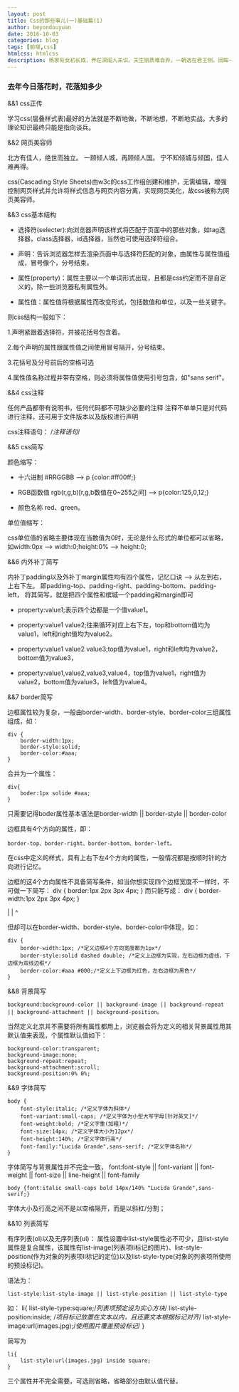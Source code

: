 ```yaml
---
layout: post
title: Css的那些事儿(一)基础篇(1)
author: beyondouyuan
date: 2016-10-03
categories: blog
tags: [前端,css]
htmlcss: htmlcss
description: 杨家有女初长成，养在深闺人未识。天生丽质难自弃，一朝选在君王侧。回眸一笑百媚生，六宫粉黛无颜色。
---
```


###  去年今日落花时，花落知多少 ###

 &&1  css正传

学习css(层叠样式表)最好的方法就是不断地做，不断地想，不断地实战。大多的理论知识最终只能是指向谈兵。

 &&2 网页美容师

北方有佳人，绝世而独立。
一顾倾人城，再顾倾人国。
宁不知倾城与倾国，佳人难再得。

css(Cascading Style Sheets)由w3c的css工作组创建和维护，无需编辑，增强控制网页样式并允许将样式信息与网页内容分离，实现网页美化，故css被称为网页美容师。

 &&3  css基本结构

- 选择符(selecter):向浏览器声明该样式将匹配于页面中的那些对象，如tag选择器，class选择器，id选择器，当然也可使用选择符组合。

- 声明：告诉浏览器怎样去渲染页面中与选择符匹配的对象，由属性与属性值组成，冒号像个，分号结束。

- 属性(property)：属性主要以一个单词形式出现，且都是css约定而不是自定义的，除一些浏览器私有属性外。

- 属性值：属性值将根据属性而改变形式，包括数值和单位，以及一些关键字。

则css结构一般如下：

1.声明紧跟着选择符，并被花括号包含着。

2.每个声明的属性跟属性值之间使用冒号隔开，分号结束。

3.花括号及分号前后的空格可选

4.属性值名称过程并带有空格，则必须将属性值使用引号包含，如"sans serif"。


 &&4 css注释

任何产品都带有说明书，任何代码都不可缺少必要的注释
注释不单单只是对代码进行注释，还可用于文件版本以及版权进行声明

css注释语句：
/*注释语句*/

 &&5 css简写

颜色缩写：
- 十六进制 #RRGGBB --> p {color:#ff00ff;}

- RGB函数值 rgb(r,g,b)[r,g,b数值在0~255之间] --> p{color:125,0,12;}

- 颜色名称 red、green。


单位值缩写：

css单位值的省略主要体现在当数值为0时，无论是什么形式的单位都可以省略，如width:0px --> width:0;height:0% --> height:0;

 &&6 内外补丁简写

内补丁padding以及外补丁margin属性均有四个属性，记忆口诀 --> 从左到右，上右下左。
即padding-top、padding-right、padding-bottom、padding-left，
将其简写，就是把四个属性和槟城一个padding和margin即可

- property:value1;表示四个边都是一个值value1。

- property:value1 value2;往来循环对应上右下左，top和bottom值均为value1，left和right值均为value2。

- property:value1 value2 value3;top值为value1，right和left均为value2，bottom值为value3，

- property:value1,value2,value3,value4，top值为value1，right值为value2，bottom值为value3，left值为value4。


 &&7 border简写

边框属性较为复杂，一般由border-width、border-style、border-color三组属性组成，如：

	div {
		border-width:1px;
		border-style:solid;
		border-color:#aaa;
	}

合并为一个属性：

	div{
		boder:1px solide #aaa;
	}

只需要记得boder属性基本语法是border-width || border-style || border-color

边框具有4个方向的属性，即：

	border-top、border-right、border-bottom、border-left。

在css中定义的样式，具有上右下左4个方向的属性，一般情况都是按顺时针的方向进行记忆。

边框的这4个方向属性不具备简写条件，如当你想实现四个边框宽度不一样时，不可做一下简写：
	div {
		border:1px 2px 3px 4px;
	}
而只能写成：
	div {
		border-width:1px 2px 3px 4px;
	}

|
|
^

但却可以在border-width、border-style、border-color中体现，如：

	div {
		border-width:1px; /*定义边框4个方向宽度都为1px*/
		border-style:solid dashed double; /*定义上边框为实现，左右边框为虚线，下边框为双线边框*/
		border-color:#aaa #000;/*定义上下边框为红色，左右边框为黑色*/
	}


 &&8 背景简写

	background:background-color || background-image || background-repeat || background-attachment || background-position。

当然定义北京并不需要将所有属性都用上，浏览器会将为定义的相关背景属性用其默认值来表现，个属性默认值如下：

	background-color:transparent;
	background-image:none;
	background-repeat:repeat;
	background-attachment:scroll;
	background-position:0% 0%;

 &&9 字体简写

	body {
		font-style:italic; /*定义字体为斜体*/
		font-variant:small-caps; /*定义字体为小型大写字母[针对英文]*/
		font-weight:bold; /*定义字重(加粗)*/
		font-size:14px; /*定义字体大小为12px*/
		font-height:140%; /*定义字体行高*/
		font-family:"Lucida Grande",sans-serif; /*定义字体名称*/
	}

字体简写与背景属性并不完全一致，
	font:font-style || font-variant || font-weight || font-size || line-height || font-family

	body {font:italic small-caps bold 14px/140% "Lucida Grande",sans-serif;}

字体大小及行高之间不是以空格隔开，而是以斜杠/分割；

 &&10 列表简写

有序列表(ol)以及无序列表(ul)：
属性设置中list-style属性必不可少，且list-style属性是复合属性，该属性有list-image(列表项li标记的图片)、list-style-position(作为对象的列表项li标记的定位)以及list-style-type(对象的列表项所使用的预设标记)。

语法为：

	list-style:list-style-image || list-style-position || list-style-type


如：
	li{
		list-style-type:square;/*列表项预定设为实心方块*/
		list-style-position:inside; /*项目标记放置在文本以内，且还要文本根据标记对齐*/
		list-style-image:url(images.jpg);/*使用图片覆盖预设标记*/
	}

简写为

	li{
		list-style:url(images.jpg) inside square;
	}

三个属性并不完全需要，可选则省略，省略部分由默认值代替。

